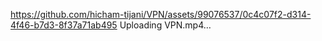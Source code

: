 
https://github.com/hicham-tijani/VPN/assets/99076537/0c4c07f2-d314-4f46-b7d3-8f37a71ab495
Uploading VPN.mp4…

